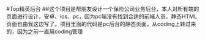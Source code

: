 #Top精英后台
##这个项目是帮朋友设计一个保险公司业务后台，本人对所有端的页面进行设计，安卓、ios、pc，因为pc端没有找到合适的前端人员，静态HTML页面也由我这边写了。项目里面的代码是pc后台的静态页面，从coding上转过来的，因为之前一直用coding管理


